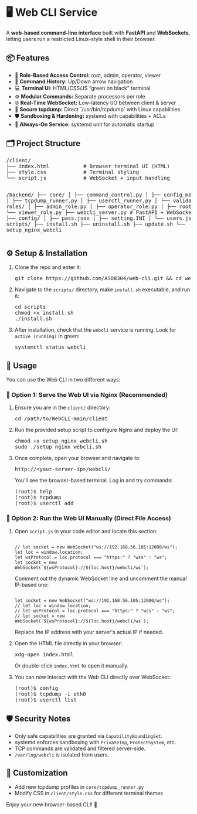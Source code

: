 <!DOCTYPE html>
<html lang="en">
<head>
  <meta charset="UTF-8" />
  <meta name="viewport" content="width=device-width, initial-scale=1"/>
</head>
<body>

  <h1>🖥️ Web CLI Service</h1>
  <p>
    A <strong>web-based command-line interface</strong> built with 
    <strong>FastAPI</strong> and <strong>WebSockets</strong>, 
    letting users run a restricted Linux-style shell in their browser.
  </p>

  <h2>📦 Features</h2>
  <ul>
    <li>🔐 <strong>Role-Based Access Control:</strong> root, admin, operator, viewer</li>
    <li>🧠 <strong>Command History:</strong> Up/Down arrow navigation</li>
    <li>💻 <strong>Terminal UI:</strong> HTML/CSS/JS “green on black” terminal</li>
    <li>⚙️ <strong>Modular Commands:</strong> Separate processors per role</li>
    <li>🌐 <strong>Real-Time WebSocket:</strong> Low-latency I/O between client & server</li>
    <li>🐾 <strong>Secure tcpdump:</strong> Direct `/usr/bin/tcpdump` with Linux capabilities</li>
    <li>🛡️ <strong>Sandboxing & Hardening:</strong> systemd with capabilities + ACLs</li>
    <li>🔁 <strong>Always-On Service:</strong> systemd unit for automatic startup</li>
  </ul>

  <h2>🗂️ Project Structure</h2>
  <pre>
/client/ 
├── index.html           # Browser terminal UI (HTML)
├── style.css            # Terminal styling 
└── script.js            # WebSocket + input handling

/backend/
├── core/
│   ├── command_control.py
│   ├── config_manager.py
│   ├── tcpdump_runner.py
│   ├── userctl_runner.py
│   └── validators.py
├── roles/
│   ├── admin_role.py
│   ├── operator_role.py
│   ├── root_role.py
│   └── viewer_role.py
├── webcli_server.py        # FastAPI + WebSocket entrypoint
├── config/
│   ├── pass.json
│   ├── setting.INI
│   └── users.json
└── scripts/
    ├── install.sh
    ├── uninstall.sh
    ├── update.sh
    └── setup_nginx_webcli</pre>

  <h2>⚙️ Setup & Installation</h2>
  <ol>
    <li>Clone the repo and enter it:
      <pre>git clone https://github.com/ASO8304/web-cli.git && cd webcli</pre>
    </li>
    <li>
      Navigate to the <code>scripts/</code> directory, make <code>install.sh</code> executable, and run it:
      <pre>
cd scripts
chmod +x install.sh
./install.sh</pre>
    </li>
    <li>
      After installation, check that the <code>webcli</code> service is running.
      Look for <code>active (running)</code> in green:
      <pre>
systemctl status webcli</pre>
    </li>
  </ol>

<h2>🚀 Usage</h2>

<p>You can use the Web CLI in two different ways:</p>

<h3>🔹 Option 1: Serve the Web UI via Nginx (Recommended)</h3>
<ol>
  <li>
    Ensure you are in the <code>client/</code> directory:
    <pre>
cd /path/to/WebCLI-main/client</pre>
  </li>

  <li>
    Run the provided setup script to configure Nginx and deploy the UI:<pre>
chmod +x setup_nginx_webcli.sh
sudo ./setup_nginx_webcli.sh</pre>
  </li>

  <li>
    Once complete, open your browser and navigate to:
    <pre>http://&lt;your-server-ip&gt;/webcli/</pre>
    <p>You’ll see the browser-based terminal. Log in and try commands:</p>
    <pre>
(root)$ help
(root)$ tcpdump
(root)$ userctl add</pre>
  </li>
</ol>

<h3>🔹 Option 2: Run the Web UI Manually (Direct File Access)</h3>
<ol>
  <li>
    Open <code>script.js</code> in your code editor and locate this section:
    <pre><code>
// let socket = new WebSocket("ws://192.168.56.105:12000/ws");
let loc = window.location;
let wsProtocol = loc.protocol === "https:" ? "wss" : "ws";
let socket = new WebSocket(`${wsProtocol}://${loc.host}/webcli/ws`);</code></pre>
    <p>Comment out the dynamic WebSocket line and uncomment the manual IP-based one:</p><pre><code>
let socket = new WebSocket("ws://192.168.56.105:12000/ws");
// let loc = window.location;
// let wsProtocol = loc.protocol === "https:" ? "wss" : "ws";
// let socket = new WebSocket(`${wsProtocol}://${loc.host}/webcli/ws`);</code></pre>
    <p>Replace the IP address with your server's actual IP if needed.</p>
  </li>

  <li>
    Open the HTML file directly in your browser:
    <pre>
xdg-open index.html</pre>
    <p>Or double-click <code>index.html</code> to open it manually.</p>
  </li>

  <li>
    You can now interact with the Web CLI directly over WebSocket:
    <pre>
(root)$ config
(root)$ tcpdump -i eth0
(root)$ userctl list</pre>
  </li>
</ol>


  <h2>🛡️ Security Notes</h2>
  <ul>
    <li>Only safe capabilities are granted via <code>CapabilityBoundingSet</code>.</li>
    <li>systemd enforces sandboxing with <code>PrivateTmp</code>, <code>ProtectSystem</code>, etc.</li>
    <li>TCP commands are validated and filtered server-side.</li>
    <li><code>/var/log/webcli</code> is isolated from users.</li>
  </ul>

  <h2>🔄 Customization</h2>
  <ul>
    <li>Add new tcpdump profiles in <code>core/tcpdump_runner.py</code></li>
    <li>Modify CSS in <code>client/style.css</code> for different terminal themes</li>
  </ul>

  <p>Enjoy your new browser-based CLI! 🚀</p>
</body>
</html>